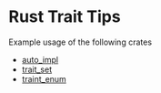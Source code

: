 # Rust Trait Tips

Example usage of the following crates

- [auto_impl](https://docs.rs/auto_impl/latest/auto_impl/)
- [trait_set](https://docs.rs/trait-set/latest/trait_set/)
- [traint_enum](https://docs.rs/trait_enum/latest/trait_enum/index.html)